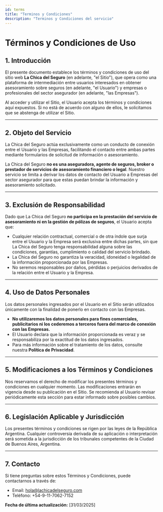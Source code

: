 ```yaml
---
id: terms
title: "Terminos y Condiciones"
description: "Terminos y Condiciones del servicio"
---
```


# **Términos y Condiciones de Uso**

## 1. Introducción

El presente documento establece los términos y condiciones de uso del sitio web **La Chica del Seguro** (en adelante, "el Sitio"), que opera como una plataforma de intermediación entre usuarios interesados en obtener asesoramiento sobre seguros (en adelante, "el Usuario") y empresas o profesionales del sector asegurador (en adelante, "las Empresas").

Al acceder y utilizar el Sitio, el Usuario acepta los términos y condiciones aquí expuestos. Si no está de acuerdo con alguno de ellos, le solicitamos que se abstenga de utilizar el Sitio.

---

## 2. Objeto del Servicio

La Chica del Seguro actúa exclusivamente como un conducto de conexión entre el Usuario y las Empresas, facilitando el contacto entre ambas partes mediante formularios de solicitud de información o asesoramiento.

La Chica del Seguro **no es una aseguradora, agente de seguros, broker o prestador de servicios de asesoramiento financiero o legal**. Nuestro servicio se limita a derivar los datos de contacto del Usuario a Empresas del sector asegurador para que estas puedan brindar la información y asesoramiento solicitado.

---

## 3. Exclusión de Responsabilidad

Dado que La Chica del Seguro **no participa en la prestación del servicio de asesoramiento ni en la gestión de pólizas de seguros**, el Usuario acepta que:

- Cualquier relación contractual, comercial o de otra índole que surja entre el Usuario y la Empresa será exclusiva entre dichas partes, sin que La Chica del Seguro tenga responsabilidad alguna sobre las condiciones, garantías, cumplimiento o calidad del servicio brindado.
- La Chica del Seguro no garantiza la veracidad, idoneidad o legalidad de la información proporcionada por las Empresas.
- No seremos responsables por daños, pérdidas o perjuicios derivados de la relación entre el Usuario y la Empresa.

---

## 4. Uso de Datos Personales

Los datos personales ingresados por el Usuario en el Sitio serán utilizados únicamente con la finalidad de ponerlo en contacto con las Empresas.

- **No utilizaremos los datos personales para fines comerciales, publicitarios ni los cederemos a terceros fuera del marco de conexión con las Empresas.**
- El Usuario declara que la información proporcionada es veraz y se responsabiliza por la exactitud de los datos ingresados.
- Para más información sobre el tratamiento de los datos, consulte nuestra **Política de Privacidad**.

---

## 5. Modificaciones a los Términos y Condiciones

Nos reservamos el derecho de modificar los presentes términos y condiciones en cualquier momento. Las modificaciones entrarán en vigencia desde su publicación en el Sitio. Se recomienda al Usuario revisar periódicamente esta sección para estar informado sobre posibles cambios.

---

## 6. Legislación Aplicable y Jurisdicción

Los presentes términos y condiciones se rigen por las leyes de la República Argentina. Cualquier controversia derivada de su aplicación o interpretación será sometida a la jurisdicción de los tribunales competentes de la Ciudad de Buenos Aires, Argentina.

---

## 7. Contacto

Si tiene preguntas sobre estos Términos y Condiciones, puede contactarnos a través de:

- Email: [hola@lachicadelseguro.com](mailto:hola@lachicadelseguro.com)
- Teléfono: +54-9-11-7062-7152

**Fecha de última actualización:** [31/03/2025]
